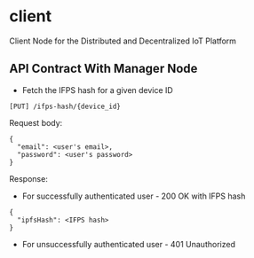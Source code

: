 # client
Client Node for the Distributed and Decentralized IoT Platform

## API Contract With Manager Node

- Fetch the IFPS hash for a given device ID

`[PUT] /ifps-hash/{device_id}`

Request body:
```
{
  "email": <user's email>,
  "password": <user's password>
}
```

Response:
- For successfully authenticated user - 200 OK with IFPS hash
```
{
  "ipfsHash": <IFPS hash>
}
```

- For unsuccessfully authenticated user - 401 Unauthorized

